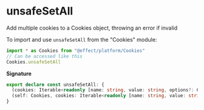 # unsafeSetAll

Add multiple cookies to a Cookies object, throwing an error if invalid

To import and use `unsafeSetAll` from the "Cookies" module:

```ts
import * as Cookies from "@effect/platform/Cookies"
// Can be accessed like this
Cookies.unsafeSetAll
```

**Signature**

```ts
export declare const unsafeSetAll: {
  (cookies: Iterable<readonly [name: string, value: string, options?: Cookie["options"]]>): (self: Cookies) => Cookies
  (self: Cookies, cookies: Iterable<readonly [name: string, value: string, options?: Cookie["options"]]>): Cookies
}
```
